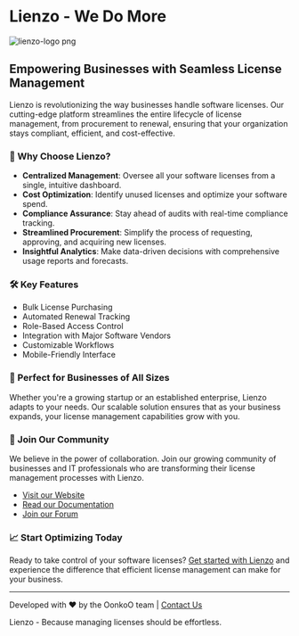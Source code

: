 # Lienzo - We Do More

![lienzo-logo png](https://github.com/user-attachments/assets/8f926aa6-7399-45b6-ae4f-ee9eae054a29)


## Empowering Businesses with Seamless License Management

Lienzo is revolutionizing the way businesses handle software licenses. Our cutting-edge platform streamlines the entire lifecycle of license management, from procurement to renewal, ensuring that your organization stays compliant, efficient, and cost-effective.

### 🚀 Why Choose Lienzo?

- **Centralized Management**: Oversee all your software licenses from a single, intuitive dashboard.
- **Cost Optimization**: Identify unused licenses and optimize your software spend.
- **Compliance Assurance**: Stay ahead of audits with real-time compliance tracking.
- **Streamlined Procurement**: Simplify the process of requesting, approving, and acquiring new licenses.
- **Insightful Analytics**: Make data-driven decisions with comprehensive usage reports and forecasts.

### 🛠️ Key Features

- Bulk License Purchasing
- Automated Renewal Tracking
- Role-Based Access Control
- Integration with Major Software Vendors
- Customizable Workflows
- Mobile-Friendly Interface

### 💼 Perfect for Businesses of All Sizes

Whether you're a growing startup or an established enterprise, Lienzo adapts to your needs. Our scalable solution ensures that as your business expands, your license management capabilities grow with you.

### 🤝 Join Our Community

We believe in the power of collaboration. Join our growing community of businesses and IT professionals who are transforming their license management processes with Lienzo.

- [Visit our Website](https://lienzo.com)
- [Read our Documentation](https://docs.lienzo.com)
- [Join our Forum](https://community.lienzo.com)

### 📈 Start Optimizing Today

Ready to take control of your software licenses? [Get started with Lienzo](https://lienzo.com/get-started) and experience the difference that efficient license management can make for your business.

---

Developed with ❤️ by the OonkoO team | [Contact Us](mailto:oonkoo.mail@gmail.com)

Lienzo - Because managing licenses should be effortless.
